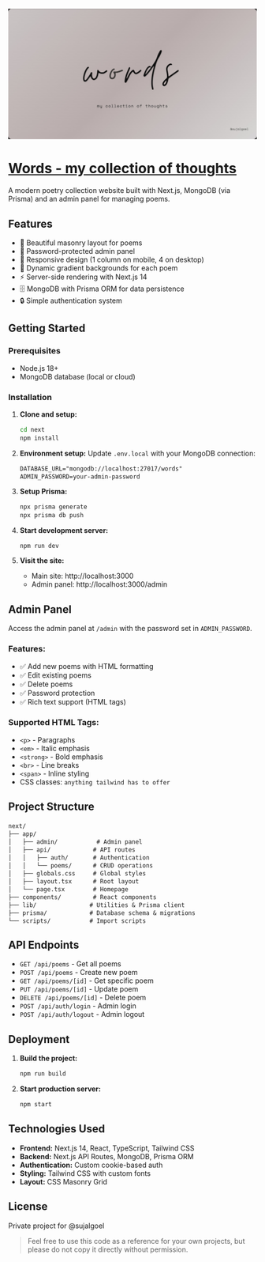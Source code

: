 ![WORDS](./public/website.jpeg)

# [Words - my collection of thoughts](https://words.hecodesforme.com)

A modern poetry collection website built with Next.js, MongoDB (via Prisma) and an admin panel for managing poems.

## Features

- 📝 Beautiful masonry layout for poems
- 🔐 Password-protected admin panel
- 📱 Responsive design (1 column on mobile, 4 on desktop)
- 🎨 Dynamic gradient backgrounds for each poem
- ⚡ Server-side rendering with Next.js 14
- 🗄️ MongoDB with Prisma ORM for data persistence
- 🔒 Simple authentication system

## Getting Started

### Prerequisites

- Node.js 18+
- MongoDB database (local or cloud)

### Installation

1. **Clone and setup:**

    ```bash
    cd next
    npm install
    ```

2. **Environment setup:**
   Update `.env.local` with your MongoDB connection:

    ```
    DATABASE_URL="mongodb://localhost:27017/words"
    ADMIN_PASSWORD=your-admin-password
    ```

3. **Setup Prisma:**

    ```bash
    npx prisma generate
    npx prisma db push
    ```

4. **Start development server:**

    ```bash
    npm run dev
    ```

5. **Visit the site:**
    - Main site: http://localhost:3000
    - Admin panel: http://localhost:3000/admin

## Admin Panel

Access the admin panel at `/admin` with the password set in `ADMIN_PASSWORD`.

### Features:

- ✅ Add new poems with HTML formatting
- ✅ Edit existing poems
- ✅ Delete poems
- ✅ Password protection
- ✅ Rich text support (HTML tags)

### Supported HTML Tags:

- `<p>` - Paragraphs
- `<em>` - Italic emphasis
- `<strong>` - Bold emphasis
- `<br>` - Line breaks
- `<span>` - Inline styling
- CSS classes: `anything tailwind has to offer`

## Project Structure

```
next/
├── app/
│   ├── admin/           # Admin panel
│   ├── api/            # API routes
│   │   ├── auth/       # Authentication
│   │   └── poems/      # CRUD operations
│   ├── globals.css     # Global styles
│   ├── layout.tsx      # Root layout
│   └── page.tsx        # Homepage
├── components/         # React components
├── lib/               # Utilities & Prisma client
├── prisma/            # Database schema & migrations
└── scripts/           # Import scripts
```

## API Endpoints

- `GET /api/poems` - Get all poems
- `POST /api/poems` - Create new poem
- `GET /api/poems/[id]` - Get specific poem
- `PUT /api/poems/[id]` - Update poem
- `DELETE /api/poems/[id]` - Delete poem
- `POST /api/auth/login` - Admin login
- `POST /api/auth/logout` - Admin logout

## Deployment

1. **Build the project:**

    ```bash
    npm run build
    ```

2. **Start production server:**

    ```bash
    npm start
    ```

## Technologies Used

- **Frontend:** Next.js 14, React, TypeScript, Tailwind CSS
- **Backend:** Next.js API Routes, MongoDB, Prisma ORM
- **Authentication:** Custom cookie-based auth
- **Styling:** Tailwind CSS with custom fonts
- **Layout:** CSS Masonry Grid

## License

Private project for @sujalgoel

> Feel free to use this code as a reference for your own projects, but please do not copy it directly without permission.
